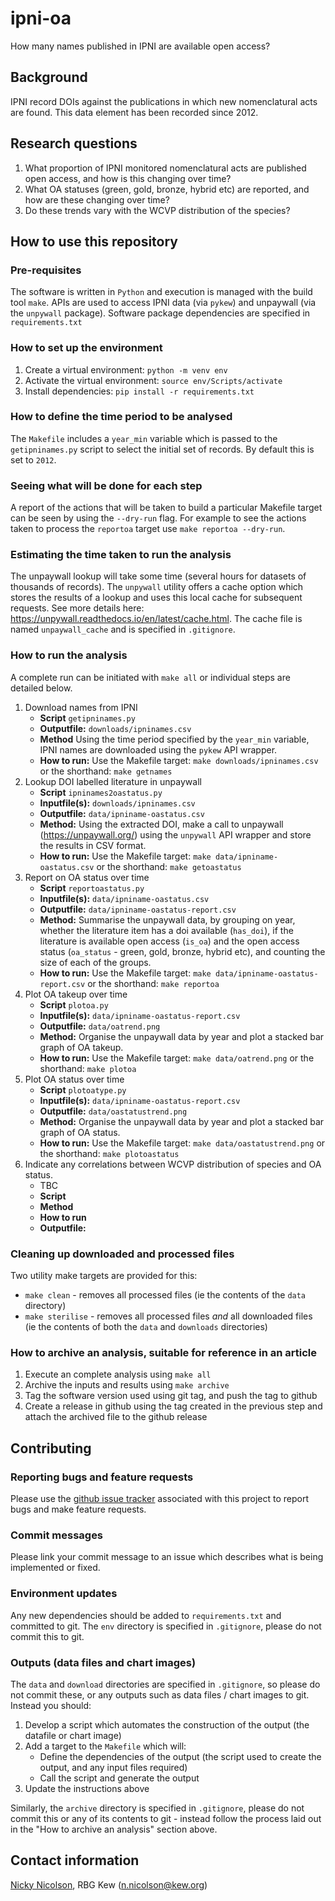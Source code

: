 # ipni-oa
How many names published in IPNI are available open access?

## Background

IPNI record DOIs against the publications in which new nomenclatural acts are found. This data element has been recorded since 2012.

## Research questions

1. What proportion of IPNI monitored nomenclatural acts are published open access, and how is this changing over time?
1. What OA statuses (green, gold, bronze, hybrid etc) are reported, and how are these changing over time?
1. Do these trends vary with the WCVP distribution of the species?

## How to use this repository

### Pre-requisites

The software is written in `Python` and execution is managed with the build tool `make`.
APIs are used to access IPNI data (via `pykew`) and unpaywall (via the `unpywall` package).
Software package dependencies are specified in `requirements.txt`

### How to set up the environment

1. Create a virtual environment: `python -m venv env`
2. Activate the virtual environment: `source env/Scripts/activate`
3. Install dependencies: `pip install -r requirements.txt`

### How to define the time period to be analysed

The `Makefile` includes a `year_min` variable which is passed to the `getipninames.py` script to select the initial set of records. By default this is set to `2012`.

### Seeing what will be done for each step

A report of the actions that will be taken to build a particular Makefile target can be seen by using the `--dry-run` flag. For example to see the actions taken to process the `reportoa` target use `make reportoa --dry-run`.

### Estimating the time taken to run the analysis

The unpaywall lookup will take some time (several hours for datasets of thousands of records). The `unpywall` utility offers a cache option which stores the results of a lookup and uses this local cache for subsequent requests. See more details here: https://unpywall.readthedocs.io/en/latest/cache.html. The cache file is named `unpaywall_cache` and is specified in `.gitignore`.

### How to run the analysis

A complete run can be initiated with `make all` or individual steps are detailed below.

1. Download names from IPNI
    - **Script** `getipninames.py`
    - **Outputfile:** `downloads/ipninames.csv`
    - **Method** Using the time period specified by the `year_min` variable, IPNI names are downloaded using the `pykew` API wrapper.
    - **How to run:** Use the Makefile target: `make downloads/ipninames.csv` or the shorthand: `make getnames`
1. Lookup DOI labelled literature in unpaywall
    - **Script** `ipninames2oastatus.py`
    - **Inputfile(s):** `downloads/ipninames.csv`
    - **Outputfile:** `data/ipniname-oastatus.csv`
    - **Method:** Using the extracted DOI, make a call to unpaywall (https://unpaywall.org/) using the `unpywall` API wrapper and store the results in CSV format.
    - **How to run:** Use the Makefile target: `make data/ipniname-oastatus.csv` or the shorthand: `make getoastatus`
1. Report on OA status over time
    - **Script** `reportoastatus.py`
    - **Inputfile(s):** `data/ipniname-oastatus.csv`
    - **Outputfile:** `data/ipniname-oastatus-report.csv`
    - **Method:** Summarise the unpaywall data, by grouping on year, whether the literature item has a doi available (`has_doi`), if the literature is available open access (`is_oa`) and the open access status (`oa_status` - green, gold, bronze, hybrid etc), and counting the size of each of the groups.
    - **How to run:** Use the Makefile target: `make data/ipniname-oastatus-report.csv` or the shorthand: `make reportoa`
1. Plot OA takeup over time
    - **Script** `plotoa.py`
    - **Inputfile(s):** `data/ipniname-oastatus-report.csv`
    - **Outputfile:** `data/oatrend.png`
    - **Method:** Organise the unpaywall data by year and plot a stacked bar graph of OA takeup.
    - **How to run:** Use the Makefile target: `make data/oatrend.png` or the shorthand: `make plotoa`    
1. Plot OA status over time
    - **Script** `plotoatype.py`
    - **Inputfile(s):** `data/ipniname-oastatus-report.csv`
    - **Outputfile:** `data/oastatustrend.png`
    - **Method:** Organise the unpaywall data by year and plot a stacked bar graph of OA status.
    - **How to run:** Use the Makefile target: `make data/oastatustrend.png` or the shorthand: `make plotoastatus`    
1. Indicate any correlations between WCVP distribution of species and OA status.
    - TBC
    - **Script**
    - **Method**
    - **How to run** 
    - **Outputfile:**

### Cleaning up downloaded and processed files

Two utility make targets are provided for this:

- `make clean` -  removes all processed files (ie the contents of the `data` directory)
- `make sterilise` - removes all processed files *and* all downloaded files (ie the contents of both the `data` and `downloads` directories)

### How to archive an analysis, suitable for reference in an article

1. Execute an complete analysis using `make all`
1. Archive the inputs and results using `make archive`
1. Tag the software version used using git tag, and push the tag to github
1. Create a release in github using the tag created in the previous step and attach the archived file to the github release


## Contributing

### Reporting bugs and feature requests

Please use the [github issue tracker](https://github.com/OA-WCVP/ipni-oa) associated with this project to report bugs and make feature requests.

### Commit messages

Please link your commit message to an issue which describes what is being implemented or fixed.


### Environment updates

Any new dependencies should be added to `requirements.txt` and committed to git. The `env` directory is specified in `.gitignore`, please do not commit this to git.

### Outputs (data files and chart images)

The `data` and `download` directories are specified in `.gitignore`, so please do not commit these, or any outputs such as data files / chart images to git. Instead you should:

1. Develop a script which automates the construction of the output (the datafile or chart image)
2. Add a target to the `Makefile` which will: 
    - Define the dependencies of the output (the script used to create the output, and any input files required)
    - Call the script and generate the output
3. Update the instructions above

Similarly, the `archive` directory is specified in `.gitignore`, please do not commit this or any of its contents to git - instead follow the process laid out in the "How to archive an analysis" section above.

## Contact information

[Nicky Nicolson](https://github.com/nickynicolson), RBG Kew (n.nicolson@kew.org)